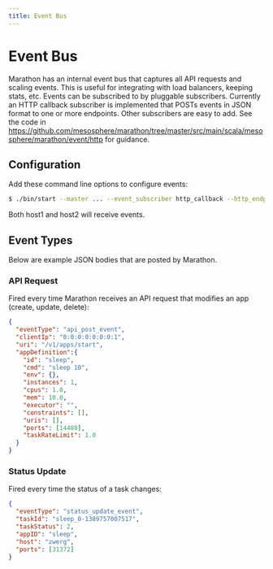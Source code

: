 ```yaml
---
title: Event Bus
---
```


# Event Bus

Marathon has an internal event bus that captures all API requests and scaling events. This is useful for integrating with load balancers, keeping stats, etc.
Events can be subscribed to by pluggable subscribers. Currently an HTTP callback subscriber is implemented that POSTs events in JSON format to one or more endpoints. Other subscribers are easy to add. See the code in https://github.com/mesosphere/marathon/tree/master/src/main/scala/mesosphere/marathon/event/http for guidance.

## Configuration

Add these command line options to configure events:

``` bash
$ ./bin/start --master ... --event_subscriber http_callback --http_endpoints http://host1/foo,http://host2/bar
```

Both host1 and host2 will receive events.

## Event Types

Below are example JSON bodies that are posted by Marathon.

### API Request

Fired every time Marathon receives an API request that modifies an app (create, update, delete):

``` json
{
  "eventType": "api_post_event",
  "clientIp": "0:0:0:0:0:0:0:1",
  "uri": "/v1/apps/start",
  "appDefinition":{
    "id": "sleep",
    "cmd": "sleep 10",
    "env": {},
    "instances": 1,
    "cpus": 1.0,
    "mem": 10.0,
    "executor": "",
    "constraints": [],
    "uris": [],
    "ports": [14480],
    "taskRateLimit": 1.0
  }
}
```

### Status Update

Fired every time the status of a task changes:

``` json
{
  "eventType": "status_update_event",
  "taskId": "sleep_0-1389757007517",
  "taskStatus": 2,
  "appID": "sleep",
  "host": "zwerg",
  "ports": [31372]
}
```

